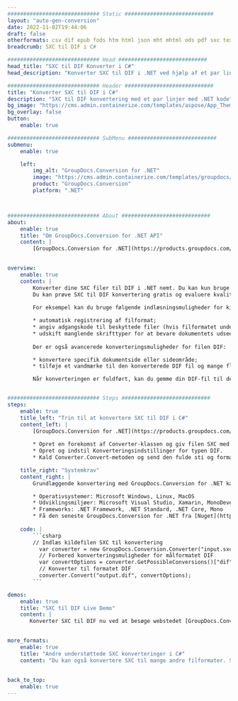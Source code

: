 ```yaml
---
############################# Static ############################
layout: "auto-gen-conversion"
date: 2022-11-02T19:44:06
draft: false
otherformats: csv dif epub fods htm html json mht mhtml ods pdf sxc tex tsv xlam xls xlsb xlsm xlsx xlt xltm xltx xml xps
breadcrumb: SXC til DIF i C#

############################# Head ############################
head_title: "SXC til DIF Konverter i C#"
head_description: "Konverter SXC til DIF i .NET ved hjælp af et par linjer kode. Brug GroupDocs Document Conversion API til at konvertere over 160 filformater."

############################# Header ############################
title: "Konverter SXC til DIF i C#"
description: "SXC til DIF konvertering med et par linjer med .NET kode"
bg_image: "https://cms.admin.containerize.com/templates/aspose/App_Themes/V3/images/bg/header1.png"
bg_overlay: false
button:
    enable: true

############################# SubMenu ############################
submenu:
    enable: true

    left:
        img_alt: "GroupDocs.Conversion for .NET"
        image: "https://cms.admin.containerize.com/templates/groupdocs/images/product-logos/90x90-noborder/groupdocs-conversion-net.png"
        product: "GroupDocs.Conversion"
        platform: ".NET"



############################# About ############################
about:
    enable: true
    title: "Om GroupDocs.Conversion for .NET API"
    content: |
        [GroupDocs.Conversion for .NET](https://products.groupdocs.com/conversion/net/) kan bruges til at konvertere Microsoft Word, Excel, PowerPoint, PDF, Visio og andre formater. GroupDocs.Conversion er en selvstændig API, der er velegnet til back-end og interne systemer, hvor høj ydeevne er påkrævet. Det afhænger ikke af nogen software som Microsoft eller Open Office.
    

overview:
    enable: true
    content: |
        Konverter dine SXC filer til DIF i .NET nemt. Du kan kun bruge et par C# kodelinjer i enhver platform efter eget valg, såsom - Windows, Linux, macOS.
        Du kan prøve SXC til DIF konvertering gratis og evaluere kvaliteten af ​​konverteringsresultaterne. Sammen med simple filkonverteringsscenarier kan du prøve mere avancerede muligheder for at indlæse kilden SXC fil og for at gemme output DIF resultat. 
        
        For eksempel kan du bruge følgende indlæsningsmuligheder for kilden SXC:

        * automatisk registrering af filformat;
        * angiv adgangskode til beskyttede filer (hvis filformatet understøtter det);
        * udskift manglende skrifttyper for at bevare dokumentets udseende.
        
        Der er også avancerede konverteringsmuligheder for filen DIF:

        * konvertere specifik dokumentside eller sideområde;
        * tilføje et vandmærke til den konverterede DIF fil og mange flere.

        Når konverteringen er fuldført, kan du gemme din DIF-fil til den lokale filsti eller ethvert tredjepartslager som FTP, Amazon S3, Google Drive, Dropbox osv. Bemærk venligst - for at konvertere SXC til {{ TO}} er der ikke behov for yderligere software installeret - som MS Office, Open Office, Adobe Acrobat Reader osv.


############################# Steps ############################
steps:
    enable: true
    title_left: "Trin til at konvertere SXC til DIF i C#"
    content_left: |
        [GroupDocs.Conversion for .NET](https://products.groupdocs.com/conversion/net/) gør det nemt for udviklere at konvertere en SXC fil til DIF med et par linjer kode.
        
        * Opret en forekomst af Converter-klassen og giv filen SXC med den fulde sti
        * Opret og indstil Konverteringsindstillinger for typen DIF.
        * Kald Converter.Convert-metoden og send den fulde sti og format (DIF) som en parameter

    title_right: "Systemkrav"
    content_right: |
        Grundlæggende konvertering med GroupDocs.Conversion for .NET kan udføres med nogle få enkle trin. Vores API'er understøttes på alle større platforme og operativsystemer. Før du udfører koden nedenfor, skal du sørge for, at du har følgende forudsætninger installeret på dit system.

        * Operativsystemer: Microsoft Windows, Linux, MacOS
        * Udviklingsmiljøer: Microsoft Visual Studio, Xamarin, MonoDevelop
        * Frameworks: .NET Framework, .NET Standard, .NET Core, Mono
        * Få den seneste GroupDocs.Conversion for .NET fra [Nuget](https://www.nuget.org/packages/groupdocs.conversion)
         
    code: |
        ```csharp    
        // Indlæs kildefilen SXC til konvertering
          var converter = new GroupDocs.Conversion.Converter("input.sxc");
          // Forbered konverteringsmuligheder for målformatet DIF
          var convertOptions = converter.GetPossibleConversions()["dif"].ConvertOptions;
          // Konverter til formatet DIF
          converter.Convert("output.dif", convertOptions);
        ```

demos:
    enable: true
    title: "SXC til DIF Live Demo"
    content: |
       Konverter SXC til DIF nu ved at besøge webstedet [GroupDocs.Conversion App](https://products.groupdocs.app/conversion/family). Online demo har følgende fordele
          

more_formats:
    enable: true
    title: "Andre understøttede SXC konverteringer i C#"
    content: "Du kan også konvertere SXC til mange andre filformater. Se venligst listen nedenfor."
       
       
back_to_top:
    enable: true
---
```

